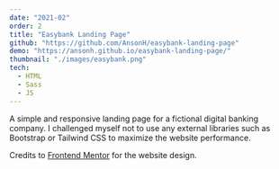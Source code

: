 ```yaml
---
date: "2021-02"
order: 2
title: "Easybank Landing Page"
github: "https://github.com/AnsonH/easybank-landing-page"
demo: "https://ansonh.github.io/easybank-landing-page/"
thumbnail: "./images/easybank.png"
tech:
  - HTML
  - Sass
  - JS
---
```


A simple and responsive landing page for a fictional digital banking company. I challenged myself not to use any external libraries such as Bootstrap or Tailwind CSS to maximize the website performance.

Credits to [Frontend Mentor](https://www.frontendmentor.io/challenges/easybank-landing-page-WaUhkoDN) for the website design.
